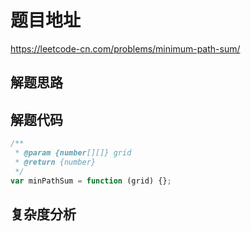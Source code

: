 # 题目地址

https://leetcode-cn.com/problems/minimum-path-sum/

## 解题思路

## 解题代码

```js
/**
 * @param {number[][]} grid
 * @return {number}
 */
var minPathSum = function (grid) {};
```

## 复杂度分析

